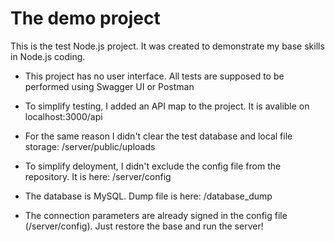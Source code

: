# The demo project
This is the test Node.js project. It was created to demonstrate my base skills in Node.js coding.

* This project has no user interface. All tests are supposed to be performed using Swagger UI or Postman

* To simplify testing, I added an API map to the project. It is avalible on localhost:3000/api

* For the same reason I didn't clear the test database and local file storage: /server/public/uploads

* To simplify deloyment, I didn't exclude the config file from the repository. It is here: /server/config

* The database is MySQL. Dump file is here: /database_dump

* The connection parameters are already signed in the config file (/server/config). Just restore the base and run the server!